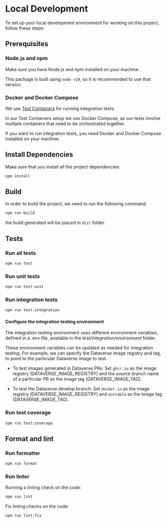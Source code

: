 # Local Development

To set up your local development environment for working on this project, follow these steps:

## Prerequisites

### Node.js and npm

Make sure you have Node.js and npm installed on your machine.

This package is built using `node v19`, so it is recommended to use that version.

### Docker and Docker Compose

We use [Test Containers](https://github.com/testcontainers/testcontainers-node) for running integration tests.

In our Test Containers setup we use Docker Compose, as our tests involve multiple containers that need to be orchestrated together.

If you want to run integration tests, you need Docker and Docker Compose installed on your machine.

## Install Dependencies

Make sure that you install all the project dependencies:

```bash
npm install
```

## Build

In order to build the project, we need to run the following command:

```bash
npm run build
```

the build generated will be placed in `dist` folder.

## Tests

### Run all tests

```bash
npm run test
```

### Run unit tests

```bash
npm run test:unit
```

### Run integration tests

```bash
npm run test:integration
```

#### Configure the integration testing environment

The integration testing environment uses different environment variables, defined in a .env file, available in the _test/integration/environment_ folder.

These environment variables can be updated as needed for integration testing. For example, we can specify the Dataverse image registry and tag, to point to the particular Dataverse image to test.

- To test images generated in Dataverse PRs: Set `ghcr.io` as the image registry (DATAVERSE_IMAGE_REGISTRY) and the source branch name of a particular PR as the image tag (DATAVERSE_IMAGE_TAG).

- To test the Dataverse develop branch: Set `docker.io` as the image registry (DATAVERSE_IMAGE_REGISTRY) and `unstable` as the image tag (DATAVERSE_IMAGE_TAG).

### Run test coverage

```bash
npm run test:coverage
```

## Format and lint

### Run formatter

```bash
npm run format
```

### Run linter

Running a linting check on the code:

```bash
npm run lint
```

Fix linting checks on the code:

```bash
npm run lint:fix
```
